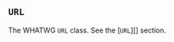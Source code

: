 ## `URL`

<!-- YAML
added: v10.0.0
-->

<!-- type=global -->

The WHATWG `URL` class. See the [`URL`][] section.
